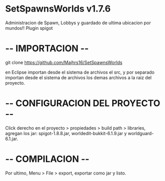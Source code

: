 # SetSpawnsWorlds v1.7.6
Administracion de Spawn, Lobbys y guardado de ultima ubicacion por mundos!! Plugin spigot


# -- IMPORTACION --
git clone https://github.com/Majhrs16/SetSpawnsWorlds

en Eclipse importan desde el sistema de archivos el src, y por separado importan desde el sistema de archivos los demas archivos a la raiz del proyecto.


# -- CONFIGURACION DEL PROYECTO --
Click derecho en el proyecto > propiedades > build path > libraries, agregan los jar: spigot-1.8.8.jar, worldedit-bukkit-6.1.9.jar y worldguard-6.1.jar.

# -- COMPILACION --
Por ultimo, Menu > File > export, exportar como jar y listo.
